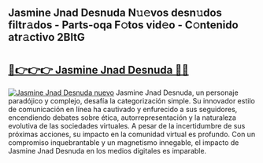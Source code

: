 ## Jasmine Jnad Desnuda N𝚞𝚎vos desn𝚞dos filtr𝚊dos - Parts-oqa F𝚘tos vid𝚎o - C𝚘ntenido atr𝚊ctivo 2BltG

# <h2><a href="http://mbaa8d.tromn.icu/?c=Jasmine+Jnad+Desnuda">🔗👉👉👉 Jasmine Jnad Desnuda 🔗🔗</a></h2>

[![Jasmine Jnad Desnuda nuevo](https://i.imgur.com/pEAQMta.gif)](http://mbaa8d.tromn.icu/?c=Jasmine+Jnad+Desnuda)
Jasmine Jnad Desnuda, un personaje paradójico y complejo, desafía la categorización simple. Su innovador estilo de comunicación en línea ha cautivado y enfurecido a sus seguidores, encendiendo debates sobre ética, autorrepresentación y la naturaleza evolutiva de las sociedades virtuales. A pesar de la incertidumbre de sus próximas acciones, su impacto en la comunidad virtual es profundo. Con un compromiso inquebrantable y un magnetismo innegable, el impacto de Jasmine Jnad Desnuda en los medios digitales es imparable.

